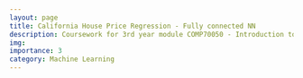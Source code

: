 ```yaml
---
layout: page
title: California House Price Regression - Fully connected NN
description: Coursework for 3rd year module COMP70050 - Introduction to Machine Learning
img:
importance: 3
category: Machine Learning
---
```


